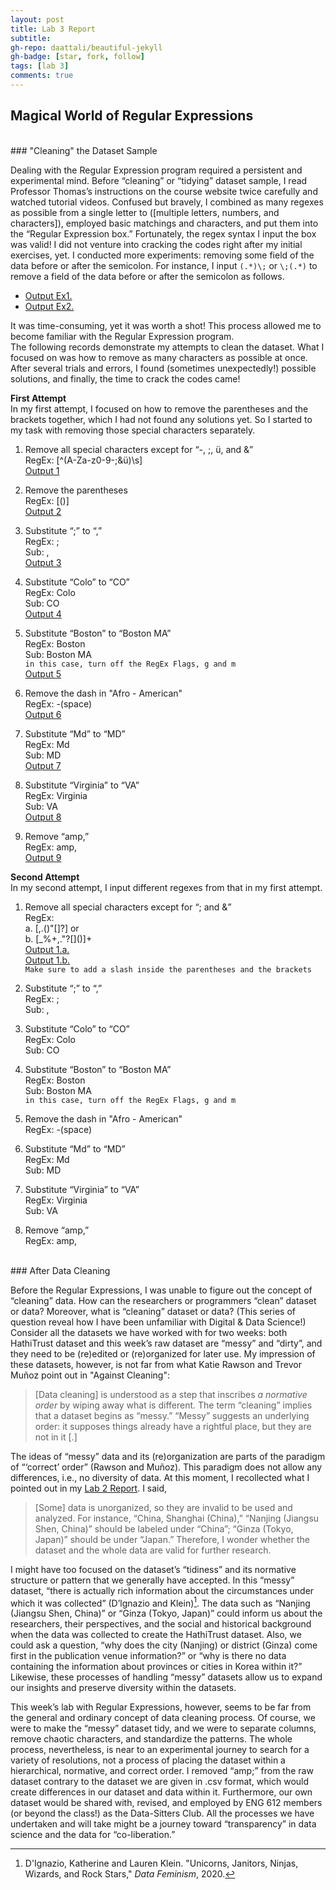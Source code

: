 ```yaml
---
layout: post
title: Lab 3 Report
subtitle:
gh-repo: daattali/beautiful-jekyll
gh-badge: [star, fork, follow]
tags: [lab 3]
comments: true
---
```


## Magical World of Regular Expressions

<br/>
### "Cleaning" the Dataset Sample

Dealing with the Regular Expression program required a persistent and experimental mind. Before “cleaning” or “tidying” dataset sample, I read Professor Thomas’s instructions on the course website twice carefully and watched tutorial videos. Confused but bravely, I combined as many regexes as possible from a single letter to ([multiple letters, numbers, and characters]), employed basic matchings and characters, and put them into the “Regular Expression box.” Fortunately, the regex syntax I input the box was valid!
I did not venture into cracking the codes right after my initial exercises, yet. I conducted more experiments: removing some field of the data before or after the semicolon. For instance, I input ``(.*)\;`` or ``\;(.*)`` to remove a field of the data before or after the semicolon as follows.<br/>
* [Output Ex1.]( https://regex101.com/r/uAZVT9/1)<br/>
* [Output Ex2.]( https://regex101.com/r/cZwgGI/1)<br/>

It was time-consuming, yet it was worth a shot! This process allowed me to become familiar with the Regular Expression program.<br/>
The following records demonstrate my attempts to clean the dataset. What I focused on was how to remove as many characters as possible at once. After several trials and errors, I found (sometimes unexpectedly!) possible solutions, and finally, the time to crack the codes came!

**First Attempt**<br/>
In my first attempt, I focused on how to remove the parentheses and the brackets together, which I had not found any solutions yet. So I started to my task with removing those special characters separately.

1. Remove all special characters except for “-, ;, ü, and &”    
RegEx: [^(A-Za-z0-9-;&ü)\s]    
[Output 1](https://regex101.com/r/ac9HBV/1)

2. Remove the parentheses    
RegEx: [()]      
[Output 2](https://regex101.com/r/rXPW9j/1)

3. Substitute “;” to “,”    
RegEx: ;    
Sub: ,    
[Output 3](https://regex101.com/r/ZlrgIo/1)

4. Substitute “Colo” to “CO”    
RegEx: Colo    
Sub: CO    
[Output 4](https://regex101.com/r/UvsWBU/1)

5. Substitute “Boston” to “Boston MA”    
RegEx: Boston    
Sub: Boston MA    
`in this case, turn off the RegEx Flags, g and m`       
[Output 5](https://regex101.com/r/7POPJT/1)<br/>       

6. Remove the dash in "Afro - American"<br/>
RegEx: -(space)<br/>
[Output 6](https://regex101.com/r/QpAJ3y/1)

7. Substitute “Md” to “MD”    
RegEx: Md    
Sub: MD    
[Output 7](https://regex101.com/r/nOiTl5/1)

8. Substitute “Virginia” to “VA”       
RegEx: Virginia    
Sub: VA    
[Output 8](https://regex101.com/r/SoN9MF/1)

9. Remove “amp,”    
RegEx: amp,         
[Output 9](https://regex101.com/r/l9F2Fl/1)     

**Second Attempt**<br/>
In my second attempt, I input different regexes from that in my first attempt.

1. Remove all special characters except for “; and &”    
RegEx:<br/>
  a. [,.(\)"[\]?] or<br/>
  b. [_%+,."?[\]()]+     
[Output 1.a.](https://regex101.com/r/1jlfvl/1)      
[Output 1.b.](https://regex101.com/r/EDciXI/1)    
`Make sure to add a slash inside the parentheses and the brackets`

2. Substitute “;” to “,”    
RegEx: ;    
Sub: ,     

3. Substitute “Colo” to “CO”    
RegEx: Colo    
Sub: CO    

4. Substitute “Boston” to “Boston MA”    
RegEx: Boston    
Sub: Boston MA    
`in this case, turn off the RegEx Flags, g and m`          

5. Remove the dash in "Afro - American"<br/>
RegEx: -(space)

6. Substitute “Md” to “MD”    
RegEx: Md    
Sub: MD    

7. Substitute “Virginia” to “VA”       
RegEx: Virginia    
Sub: VA    

8. Remove “amp,”    
RegEx: amp,    

<br/>
### After Data Cleaning

Before the Regular Expressions, I was unable to figure out the concept of “cleaning” data. How can the researchers or programmers “clean” dataset or data? Moreover, what is “cleaning” dataset or data? (This series of question reveal how I have been unfamiliar with Digital & Data Science!) Consider all the datasets we have worked with for two weeks: both HathiTrust dataset and this week’s raw dataset are “messy” and “dirty”, and they need to be (re)edited or (re)organized for later use. My impression of these datasets, however, is not far from what Katie Rawson and Trevor Muñoz point out in "Against Cleaning":

> [Data cleaning] is understood as a step that inscribes *a normative order* by wiping away what is different. The term “cleaning” implies that a dataset begins as “messy.” “Messy” suggests an underlying order: it supposes things already have a rightful place, but they are not in it [.]

The ideas of “messy” data and its (re)organization are parts of the paradigm of “‘correct’ order” (Rawson and Muñoz). This paradigm does not allow any differences, i.e., no diversity of data. At this moment, I recollected what I pointed out in my [Lab 2 Report](https://austraea.github.io/2022-02-09-Lab-2-Report-Second/). I said,

> [Some] data is unorganized, so they are invalid to be used and analyzed. For instance, “China, Shanghai (China),” “Nanjing (Jiangsu Shen, China)” should be labeled under “China”; “Ginza (Tokyo, Japan)” should be under “Japan.” Therefore, I wonder whether the dataset and the whole data are valid for further research.

I might have too focused on the dataset’s “tidiness” and its normative structure or pattern that we generally have accepted. In this “messy” dataset, “there is actually rich information about the circumstances under which it was collected” (D’lgnazio and Klein)[^1]. The data such as “Nanjing (Jiangsu Shen, China)” or “Ginza (Tokyo, Japan)” could inform us about the researchers, their perspectives, and the social and historical background when the data was collected to create the HathiTrust dataset. Also, we could ask a question, “why does the city (Nanjing) or district (Ginza) come first in the publication venue information?” or “why is there no data containing the information about provinces or cities in Korea within it?” Likewise, these processes of handling “messy” datasets allow us to expand our insights and preserve diversity within the datasets.

This week’s lab with Regular Expressions, however, seems to be far from the general and ordinary concept of data cleaning process. Of course, we were to make the “messy” dataset tidy, and we were to separate columns, remove chaotic characters, and standardize the patterns. The whole process, nevertheless, is near to an experimental journey to search for a variety of resolutions, not a process of placing the dataset within a hierarchical, normative, and correct order. I removed “amp;” from the raw dataset contrary to the dataset we are given in .csv format, which would create differences in our dataset and data within it. Furthermore, our own dataset would be shared with, revised, and employed by ENG 612 members (or beyond the class!) as the Data-Sitters Club. All the processes we have undertaken and will take might be a journey toward “transparency” in data science and the data for “co-liberation.”

[^1]: D'Ignazio, Katherine and Lauren Klein. "Unicorns, Janitors, Ninjas, Wizards, and Rock Stars," *Data Feminism*, 2020.
